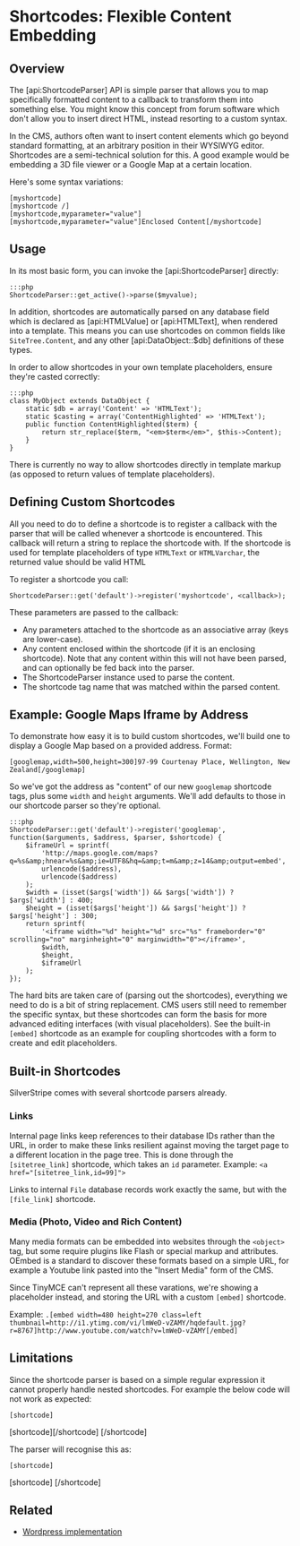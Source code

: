 # Shortcodes: Flexible Content Embedding

## Overview

The [api:ShortcodeParser] API is simple parser that allows you to map specifically
formatted content to a callback to transform them into something else.
You might know this concept from forum software which don't allow you to insert
direct HTML, instead resorting to a custom syntax. 

In the CMS, authors often want to insert content elements which go beyond
standard formatting, at an arbitrary position in their WYSIWYG editor.
Shortcodes are a semi-technical solution for this. A good example would
be embedding a 3D file viewer or a Google Map at a certain location.

Here's some syntax variations:
 	
	[myshortcode]
	[myshortcode /]
	[myshortcode,myparameter="value"]
	[myshortcode,myparameter="value"]Enclosed Content[/myshortcode]

## Usage

In its most basic form, you can invoke the [api:ShortcodeParser] directly:

	:::php
	ShortcodeParser::get_active()->parse($myvalue);

In addition, shortcodes are automatically parsed on any database field which is declared
as [api:HTMLValue] or [api:HTMLText], when rendered into a template.
This means you can use shortcodes on common fields like `SiteTree.Content`,
and any other [api:DataObject::$db] definitions of these types.

In order to allow shortcodes in your own template placeholders,
ensure they're casted correctly:

	:::php
	class MyObject extends DataObject {
		static $db = array('Content' => 'HTMLText');
		static $casting = array('ContentHighlighted' => 'HTMLText');
		public function ContentHighlighted($term) {
			return str_replace($term, "<em>$term</em>", $this->Content);
		}
	}

There is currently no way to allow shortcodes directly in template markup
(as opposed to return values of template placeholders).

## Defining Custom Shortcodes
 
All you need to do to define a shortcode is to register a callback with the parser that will be called whenever a
shortcode is encountered. This callback will return a string to replace the shortcode with.
If the shortcode is used for template placeholders of type `HTMLText` or `HTMLVarchar`, 
the returned value should be valid HTML
 
To register a shortcode you call:

	ShortcodeParser::get('default')->register('myshortcode', <callback>);
 
These parameters are passed to the callback:

 - Any parameters attached to the shortcode as an associative array (keys are lower-case).
 - Any content enclosed within the shortcode (if it is an enclosing shortcode). Note that any content within this
   will not have been parsed, and can optionally be fed back into the parser.
 - The ShortcodeParser instance used to parse the content.
 - The shortcode tag name that was matched within the parsed content.
 
## Example: Google Maps Iframe by Address

To demonstrate how easy it is to build custom shortcodes, we'll build one to display
a Google Map based on a provided address. Format:

	[googlemap,width=500,height=300]97-99 Courtenay Place, Wellington, New Zealand[/googlemap]

So we've got the address as "content" of our new `googlemap` shortcode tags,
plus some `width` and `height` arguments. We'll add defaults to those in our shortcode parser so they're optional.

	:::php
	ShortcodeParser::get('default')->register('googlemap', function($arguments, $address, $parser, $shortcode) {
		$iframeUrl = sprintf(
			'http://maps.google.com/maps?q=%s&amp;hnear=%s&amp;ie=UTF8&hq=&amp;t=m&amp;z=14&amp;output=embed',
			urlencode($address),
			urlencode($address)
		);
		$width = (isset($args['width']) && $args['width']) ? $args['width'] : 400;
		$height = (isset($args['height']) && $args['height']) ? $args['height'] : 300;
		return sprintf(
			'<iframe width="%d" height="%d" src="%s" frameborder="0" scrolling="no" marginheight="0" marginwidth="0"></iframe>',
			$width,
			$height,
			$iframeUrl
		);
	});

The hard bits are taken care of (parsing out the shortcodes), everything we need to do is a bit of string replacement.
CMS users still need to remember the specific syntax, but these shortcodes can form the basis
for more advanced editing interfaces (with visual placeholders). See the built-in `[embed]` shortcode as an example
for coupling shortcodes with a form to create and edit placeholders.


## Built-in Shortcodes

SilverStripe comes with several shortcode parsers already.

### Links

Internal page links keep references to their database IDs rather than
the URL, in order to make these links resilient against moving the target page to a different
location in the page tree. This is done through the `[sitetree_link]` shortcode, which
takes an `id` parameter. Example: `<a href="[sitetree_link,id=99]">`

Links to internal `File` database records work exactly the same, but with the `[file_link]` shortcode.

### Media (Photo, Video and Rich Content)

Many media formats can be embedded into websites through the `<object>`
tag, but some require plugins like Flash or special markup and attributes.
OEmbed is a standard to discover these formats based on a simple URL,
for example a Youtube link pasted into the "Insert Media" form of the CMS.

Since TinyMCE can't represent all these varations, we're showing a placeholder
instead, and storing the URL with a custom `[embed]` shortcode.

Example: `.[embed width=480 height=270 class=left thumbnail=http://i1.ytimg.com/vi/lmWeD-vZAMY/hqdefault.jpg?r=8767]http://www.youtube.com/watch?v=lmWeD-vZAMY[/embed]`

 
## Limitations
 
Since the shortcode parser is based on a simple regular expression it cannot properly handle nested shortcodes. For
example the below code will not work as expected:

	[shortcode]
  [shortcode][/shortcode]
  [/shortcode]

The parser will recognise this as:
 
	[shortcode]
  [shortcode]
  [/shortcode]

## Related

  * [Wordpress implementation](http://codex.wordpress.org/Shortcode_API)
